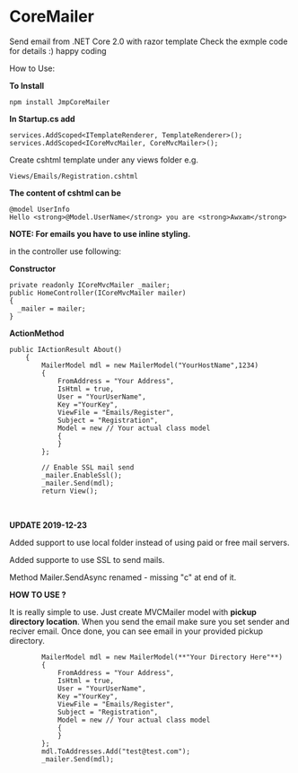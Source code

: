 # CoreMailer

Send email from .NET Core 2.0 with razor template Check the exmple code for details :) happy coding

How to Use:

**To Install**

    npm install JmpCoreMailer

**In Startup.cs add**

    services.AddScoped<ITemplateRenderer, TemplateRenderer>();
    services.AddScoped<ICoreMvcMailer, CoreMvcMailer>();

Create cshtml template under any views folder e.g.

    Views/Emails/Registration.cshtml

**The content of cshtml can be**

    @model UserInfo
    Hello <strong>@Model.UserName</strong> you are <strong>Awxam</strong>

**NOTE: For emails you have to use inline styling.**

in the controller use following:

**Constructor**

    private readonly ICoreMvcMailer _mailer;
    public HomeController(ICoreMvcMailer mailer)
    {
      _mailer = mailer;
    }

**ActionMethod**

    public IActionResult About()
        {
            MailerModel mdl = new MailerModel("YourHostName",1234)
            {
                FromAddress = "Your Address",
                IsHtml = true,
                User = "YourUserName",
                Key ="YourKey",
                ViewFile = "Emails/Register",
                Subject = "Registration",
                Model = new // Your actual class model
                {
                }
            };
            
            // Enable SSL mail send
            _mailer.EnableSsl();
            _mailer.Send(mdl);
            return View();
        

**UPDATE 2019-12-23**

Added support to use local folder instead of using paid or free mail servers.

Added supporte to use SSL to send mails.

Method Mailer.SendAsync renamed - missing "c" at end of it.

**HOW TO USE ?**

It is really simple to use. Just create MVCMailer model with **pickup directory location**. When you send the email make sure you set sender and reciver email. Once done, you can see email in your provided pickup directory.

            MailerModel mdl = new MailerModel(**"Your Directory Here"**)
            {
                FromAddress = "Your Address",
                IsHtml = true,
                User = "YourUserName",
                Key ="YourKey",
                ViewFile = "Emails/Register",
                Subject = "Registration",
                Model = new // Your actual class model
                {
                }
            };
            mdl.ToAddresses.Add("test@test.com");
            _mailer.Send(mdl);

